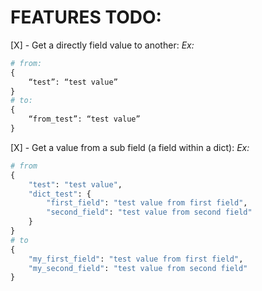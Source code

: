 # FEATURES TODO:

[X] - Get a directly field value to another:
*Ex:*
```python
# from:
{
    “test”: “test value”
}
# to:
{
    “from_test”: “test value”
}
```

[X] - Get a value from a sub field (a field within a dict):
*Ex:*
```python
# from
{
    "test": "test value",
    "dict_test": {
        "first_field": "test value from first field",
        "second_field": "test value from second field"
    }
}
# to
{
    "my_first_field": "test value from first field",
    "my_second_field": "test value from second field"
}
```
